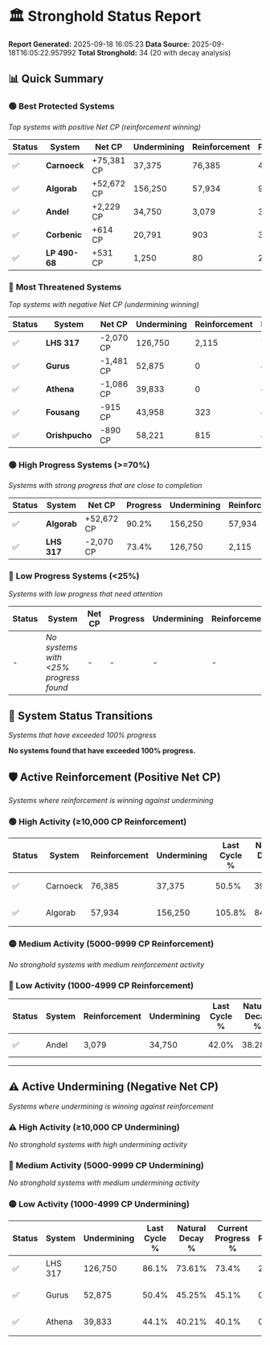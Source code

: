 # 🏛️ Stronghold Status Report

**Report Generated:** 2025-09-18 16:05:23
**Data Source:** 2025-09-18T16:05:22.957992
**Total Stronghold:** 34 (20 with decay analysis)

## 📊 Quick Summary

### 🟢 **Best Protected Systems**
*Top systems with positive Net CP (reinforcement winning)*

| Status | System | Net CP | Undermining | Reinforcement | Progress |
|--------|--------|--------|-------------|---------------|----------|
| ✅ | **Carnoeck** | +75,381 CP | 37,375 | 76,385 | 46.8% |
| ✅ | **Algorab** | +52,672 CP | 156,250 | 57,934 | 90.2% |
| ✅ | **Andel** | +2,229 CP | 34,750 | 3,079 | 38.5% |
| ✅ | **Corbenic** | +614 CP | 20,791 | 903 | 33.0% |
| ✅ | **LP 490-68** | +531 CP | 1,250 | 80 | 25.5% |

### 🔴 **Most Threatened Systems**
*Top systems with negative Net CP (undermining winning)*

| Status | System | Net CP | Undermining | Reinforcement | Progress |
|--------|--------|--------|-------------|---------------|----------|
| ✅ | **LHS 317** | -2,070 CP | 126,750 | 2,115 | 73.4% |
| ✅ | **Gurus** | -1,481 CP | 52,875 | 0 | 45.1% |
| ✅ | **Athena** | -1,086 CP | 39,833 | 0 | 40.1% |
| ✅ | **Fousang** | -915 CP | 43,958 | 323 | 41.7% |
| ✅ | **Orishpucho** | -890 CP | 58,221 | 815 | 47.2% |

### 🟢 **High Progress Systems (>=70%)**
*Systems with strong progress that are close to completion*

| Status | System | Net CP | Progress | Undermining | Reinforcement |
|--------|--------|--------|----------|-------------|---------------|
| ✅ | **Algorab** | +52,672 CP | 90.2% | 156,250 | 57,934 |
| ✅ | **LHS 317** | -2,070 CP | 73.4% | 126,750 | 2,115 |

### 🔴 **Low Progress Systems (<25%)**
*Systems with low progress that need attention*

| Status | System | Net CP | Progress | Undermining | Reinforcement |
|--------|--------|--------|----------|-------------|---------------|
| - | *No systems with <25% progress found* | - | - | - | - |
## 🔄 System Status Transitions
*Systems that have exceeded 100% progress*

**No systems found that have exceeded 100% progress.**

## 🛡️ Active Reinforcement (Positive Net CP)
*Systems where reinforcement is winning against undermining*

### 🟢 High Activity (≥10,000 CP Reinforcement)

| Status | System | Reinforcement | Undermining | Last Cycle % | Natural Decay % | Current Progress % | Current CP | Net CP | Activity |
|--------|--------|---------------|-------------|--------------|-----------------|-------------------|------------|--------|----------|
| ✅ | Carnoeck | 76,385 | 37,375 | 50.5% | 39.26% | 46.8% | 468,000 | +75,381 | 🟢 High Reinforcement |
| ✅ | Algorab | 57,934 | 156,250 | 105.8% | 84.93% | 90.2% | 902,000 | +52,672 | 🟢 High Reinforcement |

### 🟡 Medium Activity (5000-9999 CP Reinforcement)

*No stronghold systems with medium reinforcement activity*

### 🔴 Low Activity (1000-4999 CP Reinforcement)

| Status | System | Reinforcement | Undermining | Last Cycle % | Natural Decay % | Current Progress % | Current CP | Net CP | Activity |
|--------|--------|---------------|-------------|--------------|-----------------|-------------------|------------|--------|----------|
| ✅ | Andel | 3,079 | 34,750 | 42.0% | 38.28% | 38.5% | 385,000 | +2,229 | 🔵 Low Reinforcement |


---

## ⚠️ Active Undermining (Negative Net CP)
*Systems where undermining is winning against reinforcement*

### ⚠️ High Activity (≥10,000 CP Undermining)

*No stronghold systems with high undermining activity*

### 🔶 Medium Activity (5000-9999 CP Undermining)

*No stronghold systems with medium undermining activity*

### 🟡 Low Activity (1000-4999 CP Undermining)

| Status | System | Undermining | Last Cycle % | Natural Decay % | Current Progress % | Reinforcement | Current CP | Net CP | Activity |
|--------|--------|-------------|--------------|-----------------|-------------------|---------------|------------|--------|----------|
| ✅ | LHS 317 | 126,750 | 86.1% | 73.61% | 73.4% | 2,115 | 734,000 | -2,070 | 🟡 Low Undermining |
| ✅ | Gurus | 52,875 | 50.4% | 45.25% | 45.1% | 0 | 451,000 | -1,481 | 🟡 Low Undermining |
| ✅ | Athena | 39,833 | 44.1% | 40.21% | 40.1% | 0 | 401,000 | -1,086 | 🟡 Low Undermining |
